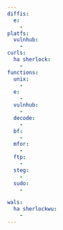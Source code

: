 ```yaml
---
diffis:
  e:
    -
platfs:
  vulnhub:
    -
curls:
  ha sherlock:
    -
functions:
  unix:
    -
  e:
    -
  vulnhub:
    -
  decode:
    -
  bf:
    -
  mfor:
    -
  ftp:
    -
  steg:
    -
  sudo:
    -

wals:
  ha sherlockwu:
    -
---
```

